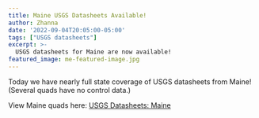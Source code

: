 ```yaml
---
title: Maine USGS Datasheets Available!
author: Zhanna
date: '2022-09-04T20:05:00-05:00'
tags: ["USGS datasheets"]
excerpt: >-
  USGS datasheets for Maine are now available!
featured_image: me-featured-image.jpg
---
```


Today we have nearly full state coverage of USGS datasheets from Maine! (Several quads have no control data.)

View Maine quads here: [USGS Datasheets: Maine](/usgs-datasheets/maine/)